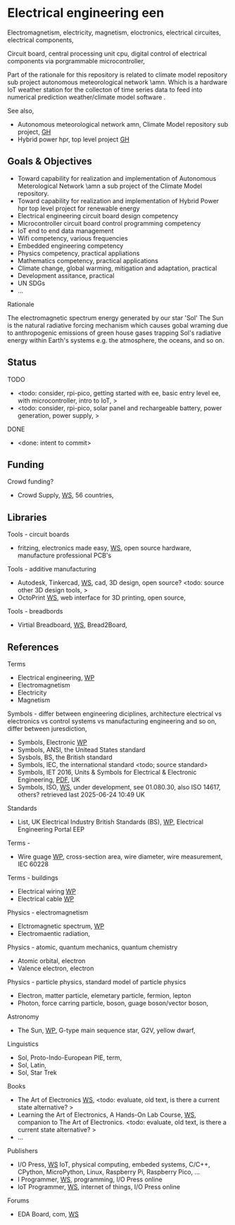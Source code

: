 # Electrical engineering een

Electromagnetism, electricity, magnetism, eloctronics, electrical circuites, electrical components, 

Circuit board, central processing unit cpu, digital control of electrical components via porgrammable microcontroller, 

Part of the rationale for this repository is related to climate model repository sub project autonomous meteorological network \amn. Which is a hardware IoT weather station for the collecton of time series data to feed into numerical prediction weather/climate model software .

See also, 
* Autonomous meteorological network amn, Climate Model repository sub project, [GH](https://github.com/YorkEarwaker/Climate-Model/tree/main/amn)
* Hybrid power hpr, top level project [GH](https://github.com/YorkEarwaker/Hybrid-Power)

## Goals & Objectives

* Toward capability for realization and implementation of Autonomous Meterological Network \amn a sub project of the Climate Model repository.
* Toward capability for realization and implementation of Hybrid Power hpr top level project for renewable energy
* Electrical engineering circuit board design competency
* Microcontroller circuit board control programming competency
* IoT end to end data management
* Wifi competency, various frequencies
* Embedded engineering competency
* Physics competency, practical appliations
* Mathematics competency, practical applications
* Climate change, global warming, mitigation and adaptation, practical
* Development assitance, practical
* UN SDGs
* ...

Rationale

The electromagnetic spectrum energy generated by our star 'Sol' The Sun is the natural radiative forcing mechanism which causes gobal wraming due to anthropogenic emissions of green house gases trapping Sol's radiative energy within Earth's systems e.g. the atmosphere, the oceans, and so on.

## Status

TODO
* <todo: consider, rpi-pico, getting started with ee, basic entry level ee, with microcontroller, intro to IoT, >
* <todo: consider, rpi-pico, solar panel and rechargeable battery, power generation, power supply, >

DONE
* <done: intent to commit>

## Funding

Crowd funding?
* Crowd Supply, [WS](https://www.crowdsupply.com/), 56 countries, 

## Libraries

Tools - circuit boards
* fritzing, electronics made easy, [WS](https://fritzing.org/), open source hardware, manufacture professional PCB's

Tools - additive manufacturing
* Autodesk, Tinkercad, [WS](https://www.tinkercad.com/), cad, 3D design, open source? <todo: source other 3D design tools, >
* OctoPrint [WS](https://octoprint.org/), web interface for 3D printing, open source, 

Tools - breadbords
* Virtial Breadboard, [WS](https://www.virtualbreadboard.com/), Bread2Board, 

## References

Terms
* Electrical engineering, [WP](https://en.wikipedia.org/wiki/Electrical_engineering)
* Electromagnetism
* Electricity
* Magnetism

Symbols - differ between engineering diciplines, architecture electrical vs electronics vs control systems vs manufacturing engineering and so on, differ between juresdiction, 
* Symbols, Electronic [WP](https://en.wikipedia.org/wiki/Electronic_symbol)
* Symbols, ANSI, the Unitead States standard
* Sysbols, BS, the British standard
* Symbols, IEC, the international standard <todo; source standard>
* Symbols, IET 2016, Units & Symbols for Electrical & Electronic Engineering, [PDF](https://www.theiet.org/media/4173/units-and-symbols.pdf), UK
* Symbols, ISO, [WS](https://www.iso.org/ics/01.080/x/), under development, see 01.080.30, also ISO 14617, others? retrieved last 2025-06-24 10:49 UK

Standards
* List, UK Electrical Industry British Standards (BS), [WP](https://electrical-engineering-portal.com/uk-electrical-industry-british-standards-bs), Electrical Engineering Portal EEP

Terms - 
* Wire guage [WP](https://en.wikipedia.org/wiki/Wire_gauge), cross-section area, wire diameter, wire measurement, IEC 60228

Terms - buildings
* Electrical wiring [WP](https://en.wikipedia.org/wiki/Electrical_wiring)
* Electrical cable [WP](https://en.wikipedia.org/wiki/Electrical_cable)

Physics - electromagnetism
* Elctromagnetic spectrum, [WP](https://en.wikipedia.org/wiki/Electromagnetic_spectrum)
* Electromaentic radiation, 

Physics - atomic, quantum mechanics, quantum chemistry
* Atomic orbital, electron
* Valence electron, electron

Physics - particle physics, standard model of particle physics
* Electron, matter particle, elemetary particle, fermion, lepton
* Photon, force carring particle, boson, guage boson/vector boson,

Astronomy
* The Sun, [WP](https://en.wikipedia.org/wiki/Sun), G-type main sequence star, G2V, yellow dwarf, 

Linguistics
* Sol, Proto-Indo-European PIE, term, 
* Sol, Latin, 
* Sol, Star Trek 

Books
* The Art of Electronics [WS](https://artofelectronics.net/), <todo: evaluate, old text, is there a current state alternative? >
* Learning the Art of Electronics, A Hands-On Lab Course, [WS](https://learningtheartofelectronics.com/), companion to The Art of Electronics. <todo: evaluate, old text, is there a current state alternative? >
* ...

Publishers
* I/O Press, [WS](https://www.iopress.info/index.php) IoT, physical computing, embeded systems, C/C++, CPython, MicroPython, Linux, Raspberry Pi, Raspberry Pico, ...
* I Programmer, [WS](https://www.i-programmer.info/), programming, I/O Press online
* IoT Programmer, [WS](https://iot-programmer.com/), internet of things, I/O Press online

Forums
* EDA Board, com, [WS](https://www.edaboard.com/)
